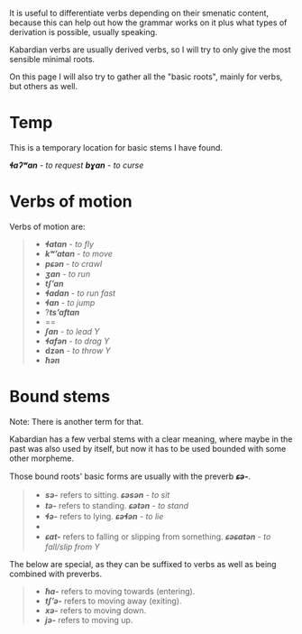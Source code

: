 It is useful to differentiate verbs depending on their smenatic content, because this can help out how the grammar works on it plus what types of derivation is possible, usually speaking.

Kabardian verbs are usually derived verbs, so I will try to only give the most sensible minimal roots.

On this page I will also try to gather all the "basic roots", mainly for verbs, but others as well.


# Temp
This is a temporary location for basic stems I have found.

**_ɬaʔʷan_** - _to request_
**_bɣan_** - _to curse_


# Verbs of motion
Verbs of motion are:
>- **_ɬatan_** - _to fly_
>- **_kʷʼatan_** - _to move_
>- **_pɕən_** - _to crawl_
>- **_ʒan_** - _to run_
>- **_tʃʼan_**
>- **_ɬadan_** - _to run fast_
>- **_ɬan_** - _to jump_
>- ?**_tsʼaftan_**
>-  ==
>- **_ʃan_** - _to lead Y_
>- **_ɬafən_** - _to drag Y_
>- **dzən** - _to throw Y_
>- **_ħən_**


# Bound stems
Note: There is another term for that.

Kabardian has a few verbal stems with a clear meaning, where maybe in the past was also used by itself, but now it has to be used bounded with some other morpheme.

Those bound roots' basic forms are usually with the preverb **_ɕə-_**.
>- **_sə-_** refers to sitting. **_ɕəsən_** - _to sit_
>- **_tə-_** refers to standing. **_ɕətən_** - _to stand_
>- **_ɬə-_** refers to lying. **_ɕəɬən_** - _to lie_
>- 
>- **_ɕat-_** refers to falling or slipping from something. **_ɕəɕatən_** - _to fall/slip from Y_

The below are special, as they can be suffixed to verbs as well as being combined with preverbs.
>- **_ħa-_** refers to moving towards (entering).
>- **_tʃʼə-_** refers to moving away (exiting).
>- **_xə-_** refers to moving down.
>- **_jə-_** refers to moving up.